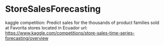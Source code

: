 # StoreSalesForecasting
kaggle competition: Predict sales for the thousands of product families sold at Favorita stores located in Ecuador url: https://www.kaggle.com/competitions/store-sales-time-series-forecasting/overview

